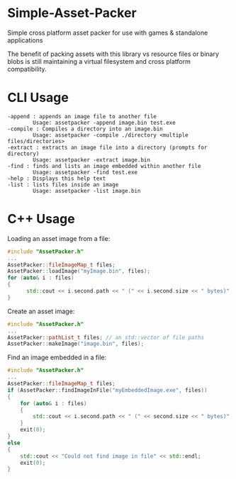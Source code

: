 
# Simple-Asset-Packer
Simple cross platform asset packer for use with games &amp; standalone applications

The benefit of packing assets with this library vs resource files or binary blobs is still maintaining a virtual filesystem and cross platform compatibility.

# CLI Usage
```console
-append : appends an image file to another file
        Usage: assetpacker -append image.bin test.exe
-compile : Compiles a directory into an image.bin
        Usage: assetpacker -compile ./directory <multiple files/directories>
-extract : extracts an image file into a directory (prompts for directory)
        Usage: assetpacker -extract image.bin
-find : finds and lists an image embedded within another file
        Usage: assetpacker -find test.exe
-help : Displays this help text
-list : lists files inside an image
        Usage: assetpacker -list image.bin
```


# C++ Usage
Loading an asset image from a file:

```C++
#include "AssetPacker.h"
...
AssetPacker::fileImageMap_t files;
AssetPacker::loadImage("myImage.bin", files);
for (auto& i : files)
{
	  std::cout << i.second.path << " (" << i.second.size << " bytes)" << std::endl;
}
```

Create an asset image:

```C++
#include "AssetPacker.h"
...
AssetPacker::pathList_t files; // an std::vector of file paths
AssetPacker::makeImage("image.bin", files);
```
Find an image embedded in a file:
```C++
#include "AssetPacker.h"
...
AssetPacker::fileImageMap_t files;
if (AssetPacker::findImageInFile("myEmbeddedImage.exe", files))
{
	for (auto& i : files)
	{
		std::cout << i.second.path << " (" << second.size << " bytes)" << std::endl;
	}
	exit(0);
}
else
{
	std::cout << "Could not find image in file" << std::endl;
	exit(0);
}
```
